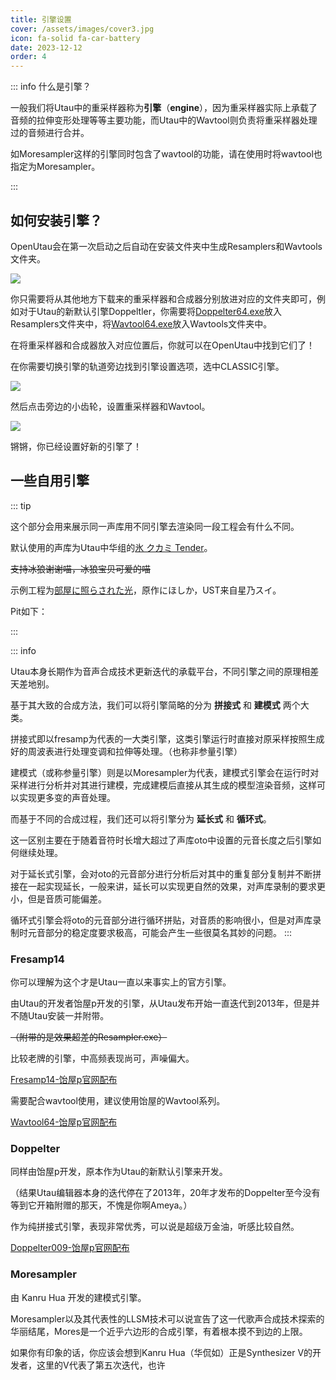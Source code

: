```yaml
---
title: 引擎设置
cover: /assets/images/cover3.jpg
icon: fa-solid fa-car-battery
date: 2023-12-12
order: 4
---
```


::: info 什么是引擎？

一般我们将Utau中的重采样器称为**引擎**（**engine**），因为重采样器实际上承载了音频的拉伸变形处理等等主要功能，而Utau中的Wavtool则负责将重采样器处理过的音频进行合并。

如Moresampler这样的引擎同时包含了wavtool的功能，请在使用时将wavtool也指定为Moresampler。

:::

## 如何安装引擎？

OpenUtau会在第一次启动之后自动在安装文件夹中生成Resamplers和Wavtools文件夹。

![ ](https://img.kyoku.top/20231212090107.png)

你只需要将从其他地方下载来的重采样器和合成器分别放进对应的文件夹即可，例如对于Utau的新默认引擎Doppeltler，你需要将[Doppelter64.exe](http://utau2008.xrea.jp/2020/engine/doppeltler009.zip)放入Resamplers文件夹中，将[Wavtool64.exe](http://utau2008.xrea.jp/2020/engine/wavtool64.zip)放入Wavtools文件夹中。

在将重采样器和合成器放入对应位置后，你就可以在OpenUtau中找到它们了！

在你需要切换引擎的轨道旁边找到引擎设置选项，选中CLASSIC引擎。

![ ](https://img.kyoku.top/20231212092107.png)

然后点击旁边的小齿轮，设置重采样器和Wavtool。

![ ](https://img.kyoku.top/20231212095058.png)

锵锵，你已经设置好新的引擎了！

## 一些自用引擎

::: tip

这个部分会用来展示同一声库用不同引擎去渲染同一段工程会有什么不同。

默认使用的声库为Utau中华组的[氷 クカミ Tender](https://www.bilibili.com/video/BV12W411L7gA)。

~~支持冰狼谢谢喵，冰狼宝贝可爱的喵~~

示例工程为[部屋に照らされた光](https://www.bilibili.com/video/BV1t8411j7we)，原作にほしか，UST来自星乃スイ。

Pit如下：

:::

::: info

Utau本身长期作为音声合成技术更新迭代的承载平台，不同引擎之间的原理相差天差地别。

基于其大致的合成方法，我们可以将引擎简略的分为 **拼接式** 和 **建模式** 两个大类。

拼接式即以fresamp为代表的一大类引擎，这类引擎运行时直接对原采样按照生成好的周波表进行处理变调和拉伸等处理。（也称非参量引擎）

建模式（或称参量引擎）则是以Moresampler为代表，建模式引擎会在运行时对采样进行分析并对其进行建模，完成建模后直接从其生成的模型渲染音频，这样可以实现更多变的声音处理。

而基于不同的合成过程，我们还可以将引擎分为 **延长式** 和 **循环式**。

这一区别主要在于随着音符时长增大超过了声库oto中设置的元音长度之后引擎如何继续处理。

对于延长式引擎，会对oto的元音部分进行分析后对其中的重复部分复制并不断拼接在一起实现延长，一般来讲，延长可以实现更自然的效果，对声库录制的要求更小，但是音质可能偏差。

循环式引擎会将oto的元音部分进行循环拼贴，对音质的影响很小，但是对声库录制时元音部分的稳定度要求极高，可能会产生一些很莫名其妙的问题。
:::

### Fresamp14

你可以理解为这个才是Utau一直以来事实上的官方引擎。

由Utau的开发者饴屋p开发的引擎，从Utau发布开始一直迭代到2013年，但是并不随Utau安装一并附带。

~~（附带的是效果超差的Resampler.exe）~~

比较老牌的引擎，中高频表现尚可，声噪偏大。

[Fresamp14-饴屋p官网配布](http://utau2008.xrea.jp/downloads/fresamp014.zip)

需要配合wavtool使用，建议使用饴屋的Wavtool系列。

[Wavtool64-饴屋p官网配布](http://utau2008.xrea.jp/2020/engine/wavtool64.zip)

### Doppelter

同样由饴屋p开发，原本作为Utau的新默认引擎来开发。

（结果Utau编辑器本身的迭代停在了2013年，20年才发布的Doppelter至今没有等到它开箱附赠的那天，不愧是你啊Ameya。）

作为纯拼接式引擎，表现非常优秀，可以说是超级万金油，听感比较自然。

[Doppelter009-饴屋p官网配布](http://utau2008.xrea.jp/2020/engine/doppeltler009.zip)

### Moresampler

由 Kanru Hua 开发的建模式引擎。

Moresampler以及其代表性的LLSM技术可以说宣告了这一代歌声合成技术探索的华丽结尾，Mores是一个近乎六边形的合成引擎，有着根本摸不到边的上限。

如果你有印象的话，你应该会想到Kanru Hua（华侃如）正是Synthesizer V的开发者，这里的V代表了第五次迭代，也许